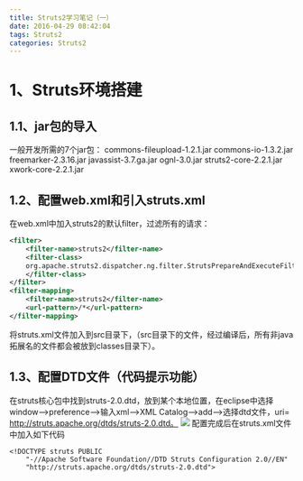 ```yaml
---
title: Struts2学习笔记（一）
date: 2016-04-29 08:42:04
tags: Struts2
categories: Struts2
---
```

# 1、Struts环境搭建
## 1.1、jar包的导入
一般开发所需的7个jar包：
commons-fileupload-1.2.1.jar
commons-io-1.3.2.jar
freemarker-2.3.16.jar
javassist-3.7.ga.jar
ognl-3.0.jar
struts2-core-2.2.1.jar
xwork-core-2.2.1.jar
<!-- more -->
## 1.2、配置web.xml和引入struts.xml
在web.xml中加入struts2的默认filter，过滤所有的请求：
```xml
<filter>
	<filter-name>struts2</filter-name>
	<filter-class>
	org.apache.struts2.dispatcher.ng.filter.StrutsPrepareAndExecuteFilter
	</filter-class>
</filter>
<filter-mapping>
	<filter-name>struts2</filter-name>
	<url-pattern>/*</url-pattern>
</filter-mapping>
```
将struts.xml文件加入到src目录下，（src目录下的文件，经过编译后，所有非java拓展名的文件都会被放到classes目录下）。

## 1.3、配置DTD文件（代码提示功能）
在struts核心包中找到struts-2.0.dtd，放到某个本地位置，在eclipse中选择window-->preference-->输入xml-->XML Catalog-->add-->选择dtd文件，uri= http://struts.apache.org/dtds/struts-2.0.dtd。
<img src="http://7xsp5x.com2.z0.glb.clouddn.com/struts2-1-1.png" >
配置完成后在struts.xml文件中加入如下代码
```
<!DOCTYPE struts PUBLIC
    "-//Apache Software Foundation//DTD Struts Configuration 2.0//EN"
    "http://struts.apache.org/dtds/struts-2.0.dtd">
```